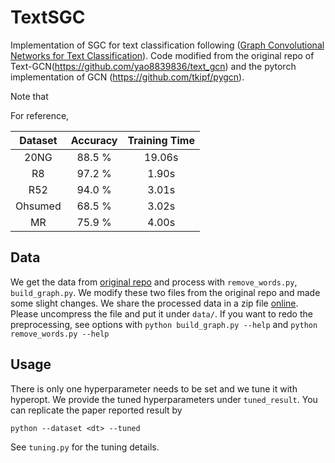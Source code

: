 # TextSGC

Implementation of SGC for text classification following
([Graph Convolutional Networks for Text Classification](https://arxiv.org/abs/1809.05679)).
Code modified from the original repo of
Text-GCN(https://github.com/yao8839836/text_gcn) and the pytorch implementation
of GCN (https://github.com/tkipf/pygcn).

Note that 

For reference, 

Dataset | Accuracy | Training Time 
:------:|:------:|:-----------:|
20NG    | 88.5 %          | 19.06s
R8      | 97.2 %          | 1.90s
R52     | 94.0 %          | 3.01s
Ohsumed | 68.5 %          | 3.02s
MR      | 75.9 %          | 4.00s
## Data

We get the data from [original repo](https://github.com/yao8839836/text_gcn) and
process with `remove_words.py`, `build_graph.py`. We modify these two files from
the original repo and made some slight changes.
We share the processed data in a zip file
[online](https://drive.google.com/file/d/10kx3z3bjYFoeRjjg1_DZOAP39Jln0BCh/view?usp=sharing).
Please uncompress the file and put it under `data/`. If you want to redo the
preprocessing, see options with `python build_graph.py --help` and `python
remove_words.py --help`

## Usage

There is only one hyperparameter needs to be set and we tune it with hyperopt.
We provide the tuned hyperparameters under `tuned_result`.
You can replicate the paper reported result by
```
python --dataset <dt> --tuned
```

See `tuning.py` for the tuning details.
